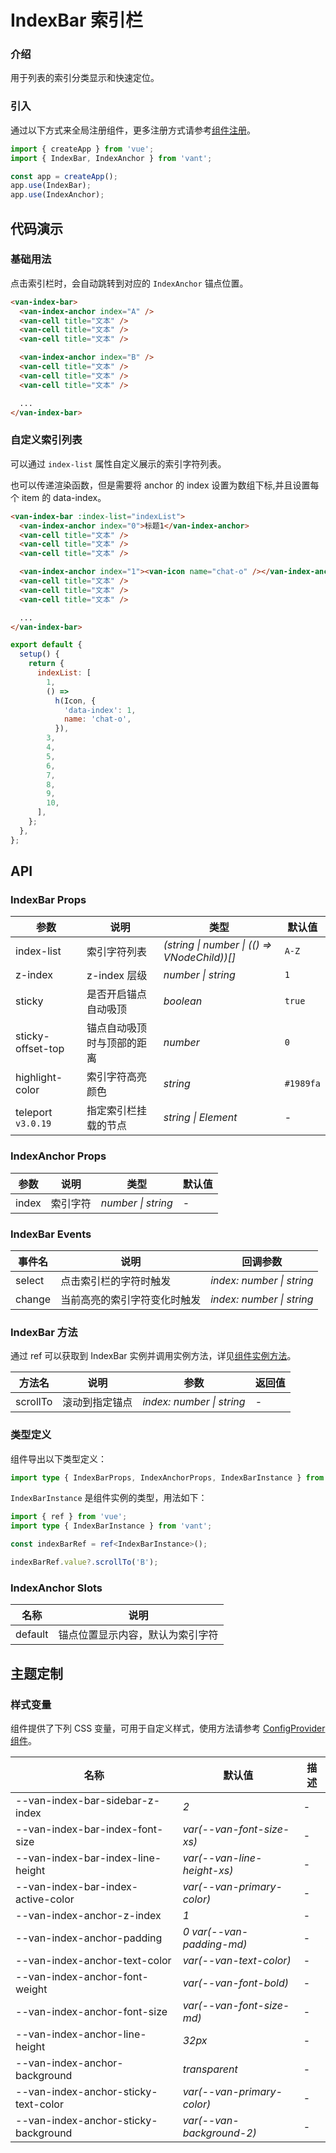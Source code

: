 # IndexBar 索引栏

### 介绍

用于列表的索引分类显示和快速定位。

### 引入

通过以下方式来全局注册组件，更多注册方式请参考[组件注册](#/zh-CN/advanced-usage#zu-jian-zhu-ce)。

```js
import { createApp } from 'vue';
import { IndexBar, IndexAnchor } from 'vant';

const app = createApp();
app.use(IndexBar);
app.use(IndexAnchor);
```

## 代码演示

### 基础用法

点击索引栏时，会自动跳转到对应的 `IndexAnchor` 锚点位置。

```html
<van-index-bar>
  <van-index-anchor index="A" />
  <van-cell title="文本" />
  <van-cell title="文本" />
  <van-cell title="文本" />

  <van-index-anchor index="B" />
  <van-cell title="文本" />
  <van-cell title="文本" />
  <van-cell title="文本" />

  ...
</van-index-bar>
```

### 自定义索引列表

可以通过 `index-list` 属性自定义展示的索引字符列表。

也可以传递渲染函数，但是需要将 anchor 的 index 设置为数组下标,并且设置每个 item 的 data-index。

```html
<van-index-bar :index-list="indexList">
  <van-index-anchor index="0">标题1</van-index-anchor>
  <van-cell title="文本" />
  <van-cell title="文本" />
  <van-cell title="文本" />

  <van-index-anchor index="1"><van-icon name="chat-o" /></van-index-anchor>
  <van-cell title="文本" />
  <van-cell title="文本" />
  <van-cell title="文本" />

  ...
</van-index-bar>
```

```js
export default {
  setup() {
    return {
      indexList: [
        1,
        () =>
          h(Icon, {
            'data-index': 1,
            name: 'chat-o',
          }),
        3,
        4,
        5,
        6,
        7,
        8,
        9,
        10,
      ],
    };
  },
};
```

## API

### IndexBar Props

| 参数 | 说明 | 类型 | 默认值 |
| --- | --- | --- | --- |
| index-list | 索引字符列表 | _(string \| number \| (() => VNodeChild))[]_ | `A-Z` |
| z-index | z-index 层级 | _number \| string_ | `1` |
| sticky | 是否开启锚点自动吸顶 | _boolean_ | `true` |
| sticky-offset-top | 锚点自动吸顶时与顶部的距离 | _number_ | `0` |
| highlight-color | 索引字符高亮颜色 | _string_ | `#1989fa` |
| teleport `v3.0.19` | 指定索引栏挂载的节点 | _string \| Element_ | - |

### IndexAnchor Props

| 参数  | 说明     | 类型               | 默认值 |
| ----- | -------- | ------------------ | ------ |
| index | 索引字符 | _number \| string_ | -      |

### IndexBar Events

| 事件名 | 说明                         | 回调参数                  |
| ------ | ---------------------------- | ------------------------- |
| select | 点击索引栏的字符时触发       | _index: number \| string_ |
| change | 当前高亮的索引字符变化时触发 | _index: number \| string_ |

### IndexBar 方法

通过 ref 可以获取到 IndexBar 实例并调用实例方法，详见[组件实例方法](#/zh-CN/advanced-usage#zu-jian-shi-li-fang-fa)。

| 方法名   | 说明           | 参数                      | 返回值 |
| -------- | -------------- | ------------------------- | ------ |
| scrollTo | 滚动到指定锚点 | _index: number \| string_ | -      |

### 类型定义

组件导出以下类型定义：

```ts
import type { IndexBarProps, IndexAnchorProps, IndexBarInstance } from 'vant';
```

`IndexBarInstance` 是组件实例的类型，用法如下：

```ts
import { ref } from 'vue';
import type { IndexBarInstance } from 'vant';

const indexBarRef = ref<IndexBarInstance>();

indexBarRef.value?.scrollTo('B');
```

### IndexAnchor Slots

| 名称    | 说明                             |
| ------- | -------------------------------- |
| default | 锚点位置显示内容，默认为索引字符 |

## 主题定制

### 样式变量

组件提供了下列 CSS 变量，可用于自定义样式，使用方法请参考 [ConfigProvider 组件](#/zh-CN/config-provider)。

| 名称                                 | 默认值                      | 描述 |
| ------------------------------------ | --------------------------- | ---- |
| --van-index-bar-sidebar-z-index      | _2_                         | -    |
| --van-index-bar-index-font-size      | _var(--van-font-size-xs)_   | -    |
| --van-index-bar-index-line-height    | _var(--van-line-height-xs)_ | -    |
| --van-index-bar-index-active-color   | _var(--van-primary-color)_  | -    |
| --van-index-anchor-z-index           | _1_                         | -    |
| --van-index-anchor-padding           | _0 var(--van-padding-md)_   | -    |
| --van-index-anchor-text-color        | _var(--van-text-color)_     | -    |
| --van-index-anchor-font-weight       | _var(--van-font-bold)_      | -    |
| --van-index-anchor-font-size         | _var(--van-font-size-md)_   | -    |
| --van-index-anchor-line-height       | _32px_                      | -    |
| --van-index-anchor-background        | _transparent_               | -    |
| --van-index-anchor-sticky-text-color | _var(--van-primary-color)_  | -    |
| --van-index-anchor-sticky-background | _var(--van-background-2)_   | -    |
